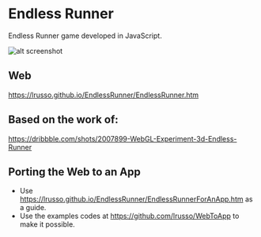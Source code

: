 # Endless Runner

Endless Runner game developed in JavaScript.

![alt screenshot](https://raw.githubusercontent.com/lrusso/EndlessRunner/master/EndlessRunner.png)

## Web

https://lrusso.github.io/EndlessRunner/EndlessRunner.htm

## Based on the work of:

https://dribbble.com/shots/2007899-WebGL-Experiment-3d-Endless-Runner

## Porting the Web to an App

* Use https://lrusso.github.io/EndlessRunner/EndlessRunnerForAnApp.htm as a guide.
* Use the examples codes at https://github.com/lrusso/WebToApp to make it possible.
